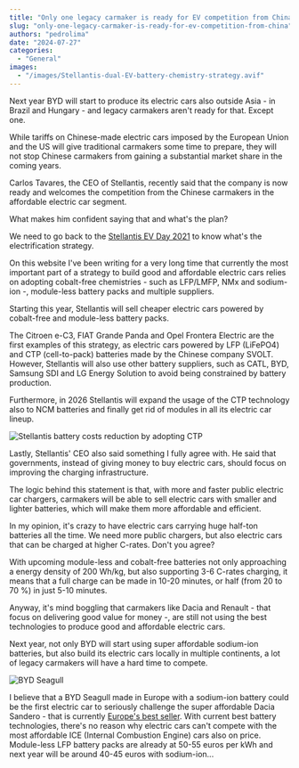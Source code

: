 ```yaml
---
title: "Only one legacy carmaker is ready for EV competition from China"
slug: "only-one-legacy-carmaker-is-ready-for-ev-competition-from-china"
authors: "pedrolima"
date: "2024-07-27"
categories:
  - "General"
images:
  - "/images/Stellantis-dual-EV-battery-chemistry-strategy.avif"
---
```


Next year BYD will start to produce its electric cars also outside Asia - in Brazil and Hungary - and legacy carmakers aren't ready for that. Except one.

While tariffs on Chinese-made electric cars imposed by the European Union and the US will give traditional carmakers some time to prepare, they will not stop Chinese carmakers from gaining a substantial market share in the coming years.

Carlos Tavares, the CEO of Stellantis, recently said that the company is now ready and welcomes the competition from the Chinese carmakers in the affordable electric car segment.

What makes him confident saying that and what's the plan?

We need to go back to the [Stellantis EV Day 2021](https://www.stellantis.com/en/investors/events/ev-day-2021) to know what's the electrification strategy.

On this website I've been writing for a very long time that currently the most important part of a strategy to build good and affordable electric cars relies on adopting cobalt-free chemistries - such as LFP/LMFP, NMx and sodium-ion -, module-less battery packs and multiple suppliers.

Starting this year, Stellantis will sell cheaper electric cars powered by cobalt-free and module-less battery packs.

The Citroen e-C3, FIAT Grande Panda and Opel Frontera Electric are the first examples of this strategy, as electric cars powered by LFP (LiFePO4) and CTP (cell-to-pack) batteries made by the Chinese company SVOLT. However, Stellantis will also use other battery suppliers, such as CATL, BYD, Samsung SDI and LG Energy Solution to avoid being constrained by battery production.

Furthermore, in 2026 Stellantis will expand the usage of the CTP technology also to NCM batteries and finally get rid of modules in all its electric car lineup.

![Stellantis battery costs reduction by adopting CTP](/images/ev_day_2021_presentation_slide.avif "Stellantis battery costs reduction by adopting CTP")

Lastly, Stellantis' CEO also said something I fully agree with. He said that governments, instead of giving money to buy electric cars, should focus on improving the charging infrastructure.

The logic behind this statement is that, with more and faster public electric car chargers, carmakers will be able to sell electric cars with smaller and lighter batteries, which will make them more affordable and efficient.

In my opinion, it's crazy to have electric cars carrying huge half-ton batteries all the time. We need more public chargers, but also electric cars that can be charged at higher C-rates. Don't you agree?

With upcoming module-less and cobalt-free batteries not only approaching a energy density of 200 Wh/kg, but also supporting 3-6 C-rates charging, it means that a full charge can be made in 10-20 minutes, or half (from 20 to 70 %) in just 5-10 minutes.

Anyway, it's mind boggling that carmakers like Dacia and Renault - that focus on delivering good value for money -, are still not using the best technologies to produce good and affordable electric cars.

Next year, not only BYD will start using super affordable sodium-ion batteries, but also build its electric cars locally in multiple continents, a lot of legacy carmakers will have a hard time to compete.

![BYD Seagull](/images/BYD-Seagull.avif "BYD Seagull")

I believe that a BYD Seagull made in Europe with a sodium-ion battery could be the first electric car to seriously challenge the super affordable Dacia Sandero - that is currently [Europe's best seller](https://www.autoexpress.co.uk/dacia/sandero/363817/dacia-sandero-europes-best-selling-car-so-far). With current best battery technologies, there's no reason why electric cars can't compete with the most affordable ICE (Internal Combustion Engine) cars also on price. Module-less LFP battery packs are already at 50-55 euros per kWh and next year will be around 40-45 euros with sodium-ion...
